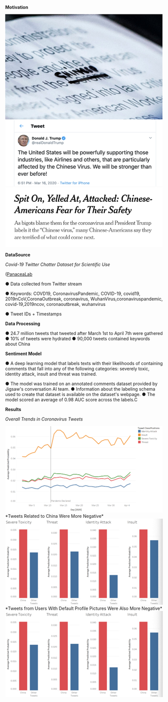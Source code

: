 

**Motivation**

<img src="/assets/img/covid_tweets/image1.png" >
<img src="/assets/img/covid_tweets/image2.png" >
<img src="/assets/img/covid_tweets/image3.png" >




**DataSource**

*Covid-19 Twitter Chatter Dataset for Scientific Use*

([PanaceaLab](http://www.panacealab.org/covid19/)

● Data collected from Twitter stream

● Keywords: COVD19, CoronavirusPandemic, COVID-19, covid19, 2019nCoV,CoronaOutbreak, coronavirus, WuhanVirus,coronaviruspandemic, covid-19,2019ncov, coronaoutbreak, wuhanvirus

● Tweet IDs + Timestamps





**Data Processing**

● 24.7 million tweets that tweeted after March 1st to April 7th were gathered
● 10% of tweets were hydrated
● 90,000 tweets contained keywords about China

**Sentiment Model**

● A deep learning model that labels texts with their likelihoods of containing comments that fall into any of the following categories: severely toxic, identity attack, insult and threat was trained. 

● The model was trained on an annotated comments dataset provided by Jigsaw's conversation AI team.
	● Information about the labeling schema used to create that dataset is available on the dataset's webpage.
	● The model scored an average of 0.98 AUC score across the labels.C
	
**Results**

*Overall Trends in Coronavirus Tweets*

<img src="/assets/img/covid_tweets/image4.png" >
*Tweets Related to China Were More Negative*

<img src="/assets/img/covid_tweets/image5.png" >
*Tweets from Users With Default Profile Pictures Were Also More Negative*
<img src="/assets/img/covid_tweets/image5.png" >
